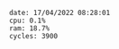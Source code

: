 

                date: 17/04/2022 08:28:01
                cpu: 0.1%
                ram: 18.7%
                cycles: 3900

                         